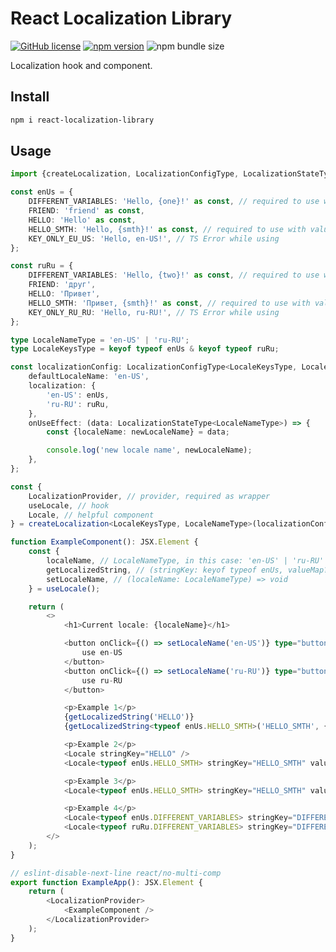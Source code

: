 # React Localization Library

[![GitHub license](https://img.shields.io/npm/l/react-localization-library)](https://github.com/webbestmaster/react-localization-library/blob/master/license)
[![npm version](https://img.shields.io/npm/v/react-localization-library.svg?style=flat)](https://www.npmjs.com/package/react-localization-library)
![npm bundle size](https://img.shields.io/bundlephobia/minzip/react-localization-library)
<!-- [![GitHub stars](https://img.shields.io/github/stars/webbestmaster/react-localization-library?style=social&maxAge=2592000)](https://github.com/webbestmaster/react-localization-library/) -->

Localization hook and component.

## Install

```bash
npm i react-localization-library
```

## Usage
```typescript jsx
import {createLocalization, LocalizationConfigType, LocalizationStateType} from 'react-localization-library';

const enUs = {
    DIFFERENT_VARIABLES: 'Hello, {one}!' as const, // required to use with value map
    FRIEND: 'friend' as const,
    HELLO: 'Hello' as const,
    HELLO_SMTH: 'Hello, {smth}!' as const, // required to use with value map
    KEY_ONLY_EU_US: 'Hello, en-US!', // TS Error while using
};

const ruRu = {
    DIFFERENT_VARIABLES: 'Hello, {two}!' as const, // required to use with value map
    FRIEND: 'друг',
    HELLO: 'Привет',
    HELLO_SMTH: 'Привет, {smth}!' as const, // required to use with value map
    KEY_ONLY_RU_RU: 'Hello, ru-RU!', // TS Error while using
};

type LocaleNameType = 'en-US' | 'ru-RU';
type LocaleKeysType = keyof typeof enUs & keyof typeof ruRu;

const localizationConfig: LocalizationConfigType<LocaleKeysType, LocaleNameType> = {
    defaultLocaleName: 'en-US',
    localization: {
        'en-US': enUs,
        'ru-RU': ruRu,
    },
    onUseEffect: (data: LocalizationStateType<LocaleNameType>) => {
        const {localeName: newLocaleName} = data;

        console.log('new locale name', newLocaleName);
    },
};

const {
    LocalizationProvider, // provider, required as wrapper
    useLocale, // hook
    Locale, // helpful component
} = createLocalization<LocaleKeysType, LocaleNameType>(localizationConfig);

function ExampleComponent(): JSX.Element {
    const {
        localeName, // LocaleNameType, in this case: 'en-US' | 'ru-RU'
        getLocalizedString, // (stringKey: keyof typeof enUs, valueMap?: Record<string, number | string>) => string;
        setLocaleName, // (localeName: LocaleNameType) => void
    } = useLocale();

    return (
        <>
            <h1>Current locale: {localeName}</h1>

            <button onClick={() => setLocaleName('en-US')} type="button">
                use en-US
            </button>
            <button onClick={() => setLocaleName('ru-RU')} type="button">
                use ru-RU
            </button>

            <p>Example 1</p>
            {getLocalizedString('HELLO')}
            {getLocalizedString<typeof enUs.HELLO_SMTH>('HELLO_SMTH', {smth: getLocalizedString('FRIEND')})}

            <p>Example 2</p>
            <Locale stringKey="HELLO" />
            <Locale<typeof enUs.HELLO_SMTH> stringKey="HELLO_SMTH" valueMap={{smth: <Locale stringKey="FRIEND" />}} />

            <p>Example 3</p>
            <Locale<typeof enUs.HELLO_SMTH> stringKey="HELLO_SMTH" valueMap={{smth: '100500'}} />

            <p>Example 4</p>
            <Locale<typeof enUs.DIFFERENT_VARIABLES> stringKey="DIFFERENT_VARIABLES" valueMap={{one: '100500'}} />
            <Locale<typeof ruRu.DIFFERENT_VARIABLES> stringKey="DIFFERENT_VARIABLES" valueMap={{two: '100500'}} />
        </>
    );
}

// eslint-disable-next-line react/no-multi-comp
export function ExampleApp(): JSX.Element {
    return (
        <LocalizationProvider>
            <ExampleComponent />
        </LocalizationProvider>
    );
}
```
